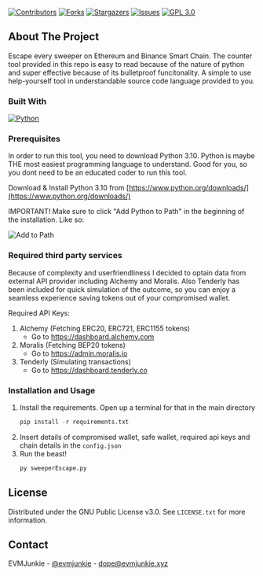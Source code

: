 <a name="readme-top"></a>

[![Contributors][contributors-shield]][contributors-url]
[![Forks][forks-shield]][forks-url]
[![Stargazers][stars-shield]][stars-url]
[![Issues][issues-shield]][issues-url]
[![GPL 3.0][license-shield]][license-url]


<!-- ABOUT THE PROJECT -->
## About The Project

Escape every sweeper on Ethereum and Binance Smart Chain. The counter tool provided in this repo is easy to read because of the nature of python and super effective because of its bulletproof funcitonality. A simple to use help-yourself tool in understandable source code language provided to you.

### Built With

[![Python][Python]][PythonURL]

### Prerequisites

In order to run this tool, you need to download Python 3.10. Python is maybe THE most easiest programming language to understand. Good for you, so you dont need to be an educated coder to run this tool.

Download & Install Python 3.10 from [https://www.python.org/downloads/](https://www.python.org/downloads/)

IMPORTANT! Make sure to click "Add Python to Path" in the beginning of the installation. Like so:

![Add to Path](https://i.ibb.co/KV7pCsT/win-installer.png)

### Required third party services

Because of complexity and userfriendliness I decided to optain data from external API provider including Alchemy and Moralis. Also Tenderly has been included for quick simulation of the outcome, so you can enjoy a seamless experience saving tokens out of your compromised wallet.

Required API Keys:

1. Alchemy (Fetching ERC20, ERC721, ERC1155 tokens)
   * Go to https://dashboard.alchemy.com
2. Moralis (Fetching BEP20 tokens)
   * Go to https://admin.moralis.io
3. Tenderly (Simulating transactions)
   * Go to https://dashboard.tenderly.co

### Installation and Usage

1. Install the requirements. Open up a terminal for that in the main directory
   ```py
   pip install -r requirements.txt
   ```
2. Insert details of compromised wallet, safe wallet, required api keys and chain details in the `config.json`
3. Run the beast!
   ```py
   py sweeperEscape.py
   ```

<!-- LICENSE -->
## License

Distributed under the GNU Public License v3.0. See `LICENSE.txt` for more information.

<!-- CONTACT -->
## Contact

EVMJunkie - [@evmjunkie](https://twitter.com/evmjunkie) - dope@evmjunkie.xyz

<!-- MARKDOWN LINKS & IMAGES -->
<!-- https://www.markdownguide.org/basic-syntax/#reference-style-links -->
[contributors-shield]: https://img.shields.io/github/contributors/evmjunkie/sweeper-escape.svg?style=for-the-badge
[contributors-url]: https://github.com/evmjunkie/sweeper-escape/graphs/contributors
[forks-shield]: https://img.shields.io/github/forks/evmjunkie/sweeper-escape.svg?style=for-the-badge
[forks-url]: https://github.com/evmjunkie/sweeper-escape/network/members
[stars-shield]: https://img.shields.io/github/stars/evmjunkie/sweeper-escape.svg?style=for-the-badge
[stars-url]: https://github.com/evmjunkie/sweeper-escape/stargazers
[issues-shield]: https://img.shields.io/github/issues/evmjunkie/sweeper-escape.svg?style=for-the-badge
[issues-url]: https://github.com/evmjunkie/sweeper-escape/issues
[license-shield]: https://img.shields.io/github/license/evmjunkie/sweeper-escape.svg?style=for-the-badge
[license-url]: https://github.com/evmjunkie/sweeper-escape/blob/master/LICENSE.txt

[Python]: https://img.shields.io/badge/python-000000?style=for-the-badge&logo=python&logoColor=white
[PythonUrl]: https://python.org/
